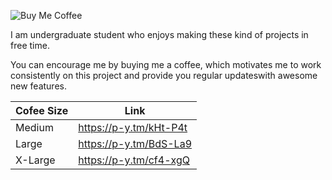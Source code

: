 ![Buy Me Coffee](https://github.com/NitishGadangi/Freemium-App/blob/master/ic_buy_me_cofee.png?raw=true)

I am undergraduate student who enjoys making these kind of projects in free time.

You can encourage me by buying me a coffee, which motivates me to work consistently on this project and provide you
regular updateswith awesome new features.

Cofee Size | Link
-----------|--------
Medium|https://p-y.tm/kHt-P4t
Large|https://p-y.tm/BdS-La9
X-Large|https://p-y.tm/cf4-xgQ
